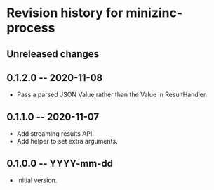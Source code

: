 # Revision history for minizinc-process

## Unreleased changes

## 0.1.2.0 -- 2020-11-08

* Pass a parsed JSON Value rather than the Value in ResultHandler.

## 0.1.1.0 -- 2020-11-07

* Add streaming results API.
* Add helper to set extra arguments.

## 0.1.0.0 -- YYYY-mm-dd

* Initial version.
